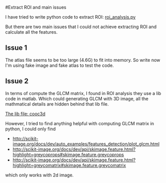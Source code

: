 #Extract ROI and main issues

I have tried to write python code to extract ROI:
[roi_analysis.py](https://github.com/Upward-Spiral-Science/claritycontrol/blob/master/code/scripts/roi_analysis.py)

But there are two main issues that I could not achieve extracting ROI and calculate all the features.

## Issue 1

The atlas file seems to be too large (4.6G) to fit into memory. So write now I'm using fake image and fake atlas to test the code.

## Issue 2

In terms of compute the GLCM matrix, I found in ROI analysis they use a lib code in matlab. Which could generating GLCM with 3D image, all the mathmatical details are hidden behind that lib file.

[The lib file: cooc3d](http://www.mathworks.com/matlabcentral/fileexchange/19058-cooc3d)

However, I tried to find anything helpful with computing GLCM matrix in python, I could only find

* http://scikit-image.org/docs/dev/auto_examples/features_detection/plot_glcm.html
* http://scikit-image.org/docs/dev/api/skimage.feature.html?highlight=greycoprops#skimage.feature.greycoprops
* http://scikit-image.org/docs/dev/api/skimage.feature.html?highlight=greycomatrix#skimage.feature.greycomatrix

which only works with 2d image.
